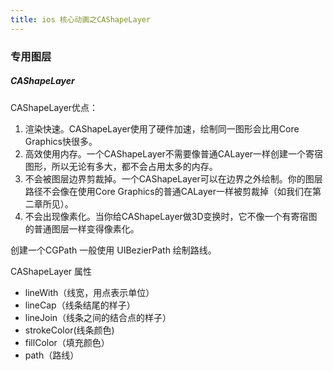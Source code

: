```yaml
---
title: ios 核心动画之CAShapeLayer
---
```

### 专用图层
##### CAShapeLayer

CAShapeLayer优点：

1. 渲染快速。CAShapeLayer使用了硬件加速，绘制同一图形会比用Core Graphics快很多。
2. 高效使用内存。一个CAShapeLayer不需要像普通CALayer一样创建一个寄宿图形，所以无论有多大，都不会占用太多的内存。
3. 不会被图层边界剪裁掉。一个CAShapeLayer可以在边界之外绘制。你的图层路径不会像在使用Core Graphics的普通CALayer一样被剪裁掉（如我们在第二章所见）。
4. 不会出现像素化。当你给CAShapeLayer做3D变换时，它不像一个有寄宿图的普通图层一样变得像素化。

创建一个CGPath 一般使用 UIBezierPath 绘制路线。

CAShapeLayer 属性

* lineWith（线宽，用点表示单位）
* lineCap（线条结尾的样子）
* lineJoin（线条之间的结合点的样子）
* strokeColor(线条颜色)
* fillColor（填充颜色）
* path（路线）

